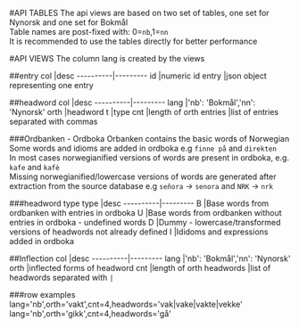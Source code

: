 #API TABLES
The api views are based on two set of tables, one set for Nynorsk and one set for Bokmål  
Table names are post-fixed with: 0=`nb`,1=`nn`  
It is recommended to use the tables directly for better performance  

#API VIEWS
The column lang is created by the views  

##entry
col       |desc
----------|---------
id        |numeric id 
entry     |json object representing one entry

##headword
col       |desc
----------|---------
lang      |'nb': 'Bokmål','nn': 'Nynorsk'
orth      |headword
t         |type
cnt       |length of orth
entries   |list of entries separated with commas


###Ordbanken - Ordboka
Orbanken contains the basic words of Norwegian  
Some words and idioms are added in ordboka e.g `finne på` and `direkten`  
In most cases norwegianified versions of words are present in ordboka, e.g. `kafe` and `kafè`  
Missing norwegianified/lowercase versions of words are generated after extraction
from the source database e.g `señora` -> `senora` and `NRK` -> `nrk`


###headword type
type      |desc
----------|---------
B         |Base words from ordbanken with entries in ordboka
U         |Base words from ordbanken without entries in ordboka - undefined words
D         |Dummy - lowercase/transformed versions of headwords not already defined
I         |Ididoms and expressions added in ordboka

##Inflection
col       |desc
----------|---------
lang      |'nb': 'Bokmål','nn': 'Nynorsk'
orth      |inflected forms of headword
cnt       |length of orth
headwords |list of headwords separated with `|`

###row examples
    lang='nb',orth='vakt',cnt=4,headwords='vak|vake|vakte|vekke'
    lang='nb',orth='gikk',cnt=4,headwords='gå'
